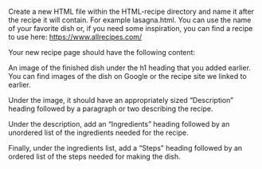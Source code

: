 Create a new HTML file within the HTML-recipe directory and name it after the recipe it will contain. For example lasagna.html. You can use the name of your favorite dish or, if you need some inspiration, you can find a recipe to use here: https://www.allrecipes.com/ 

Your new recipe page should have the following content:

An image of the finished dish under the h1 heading that you added earlier. You can find images of the dish on Google or the recipe site we linked to earlier.

Under the image, it should have an appropriately sized “Description” heading followed by a paragraph or two describing the recipe.

Under the description, add an “Ingredients” heading followed by an unordered list of the ingredients needed for the recipe.

Finally, under the ingredients list, add a “Steps” heading followed by an ordered list of the steps needed for making the dish.
